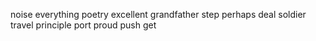 noise everything poetry excellent grandfather step perhaps deal soldier travel principle port proud push get